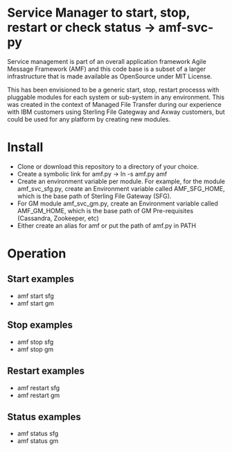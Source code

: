 # Service Manager to start, stop, restart or check status -> amf-svc-py

Service management is part of an overall application framework Agile Message Framework (AMF) and this code base is a subset of a larger infrastructure that is made available as OpenSource under MIT License.  

This has been envisioned to be a generic start, stop, restart processs with pluggable modules for each system or sub-system in any environment.   This was created in the context of Managed File Transfer during our experience with IBM customers using Sterling File Gategway and Axway customers, but could be used for any platform by creating new modules.

# Install

* Clone  or download this repository to a directory of your choice.
* Create a symbolic link for amf.py -> ln -s amf.py amf
* Create an environment variable per module. For example, for the module amf_svc_sfg.py, create an Environment variable called AMF_SFG_HOME, which is the base path of Sterling File Gateway (SFG).
* For GM module amf_svc_gm.py, create an Environment variable called AMF_GM_HOME, which is the base path of GM Pre-requisites (Cassandra, Zookeeper, etc)
* Either create an alias for amf or put the path of amf.py in PATH

# Operation

## Start examples
* amf start sfg
* amf start gm

## Stop examples
* amf stop sfg
* amf stop gm

## Restart examples
* amf restart sfg
* amf restart gm

## Status examples
* amf status sfg
* amf status gm
